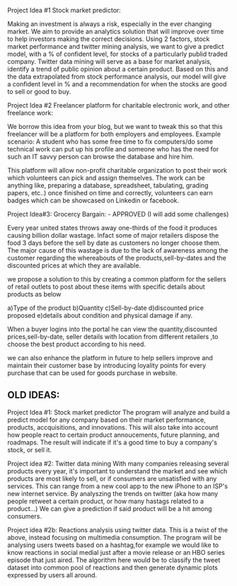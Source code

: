 Project Idea #1 Stock market predictor:

Making an investment is always a risk, especially in the ever changing market. We aim to provide an analytics solution that will improve over time to help investors making the correct decisions. Using 2 factors, stock market performance and twitter mining analysis, we want to give a predict model, with a % of confident level, for stocks of a particularly publid traded company. Twitter data mining will serve as a base for market analysis, identify a trend of public opinion about a certain product. Based on this and the data extrapolated from stock performance analysis, our model will give a confident level in % and a recommendation for when the stocks are good to sell or good to buy.

Project Idea #2 Freelancer platform for charitable electronic work, and other freelance work:

We borrow this idea from your blog, but we want to tweak this so that this freelancer will be a platform for both employers and employees. Example scenario: A student who has some free time to fix computers/do some technical work can put up his profile and someone who has the need for such an IT savvy person can browse the database and hire him.

This platform will allow non-profit charitable organization to post their work which volunteers can pick and assign themselves. The work can be anything like, preparing a database, spreadsheet, tabulating, grading papers, etc..) once finished on time and correctly, volunteers can earn badges which can be showcased on Linkedin or facebook.

Project Idea#3: Grocercy Bargain: - APPROVED (I will add some challenges)

Every year united states throws away one-thirds of the food it produces causing billion dollar wastage. Infact some of major retailers dispose the food 3 days before the sell by date as customers no longer choose them. The major cause of this wastage is due to the lack of awareness among the customer regarding the whereabouts of the products,sell-by-dates and the discounted prices at which they are available.
	
we propose a solution to this by creating a common platform for the sellers of retail outlets to post about these items with specific details about products as below

a)Type of the product
b)Quantity
c)Sell-by-date
d)discounted price proposed
e)details about condition and physical damage if any.

When a buyer logins into the portal he can view the quantity,discounted prices,sell-by-date, seller details with location from different retailers ,to choose the best product according to his need.

we can also enhance the platform in future to help sellers improve and maintain their customer base by introducing loyality points for every purchase that can be used for goods purchase in website.


OLD IDEAS:
----------------------------------------------------------------------------------------------------------------------------------------
Project Idea #1: Stock market predictor
The program will analyze and build a predict model for any company based on their market performance, products, accquisitions, and innovations. This will also take into account how people react to certain product annoucements, future planning, and roadmaps. The result will indicate if it's a good time to buy a company's stock, or sell it.

Project idea #2: Twitter data mining
With many companies releasing several products every year, it's important to understand the market and see which products are most likely to sell, or if consumers are unsatisfied with any services. This can range from a new cool app to the new iPhone to an ISP's new internet service. By analyszing the trends on twitter (aka how many people retweet a certain product, or how many hastags related to a product...) We can give a prediction if said product will be a hit among consumers.

Project idea #2b: Reactions analysis using twitter data.
This is a twist of the above, instead focusing on multimedia consumption. 
The program will be analysing users tweets based on a hashtag,for example we would like to know reactions in social medial just after a movie release or an HBO series episode that just aired. The algorithm here would be to classify the tweet dataset into common pool of reactions and then generate dynamic plots expressed by users all around. 
